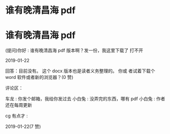 # 谁有晚清昌海 pdf

# 谁有晚清昌海 pdf

(提问)你好 : 谁有晚清昌海 pdf 版本啊？发一份，我这里下载了 打不开

2019-01-22

回答：目前没有。 这个 docx 版本也是读者义务整理的。 你或 者试着下载个 word 软件或者新的浏览器？(0 赞)

评论区：

车龙 : 你发个邮箱，我给你发过去 小白兔 : 没弄完的东西，哪有 pdf 小白兔 : 作者还在每周更新

cg 有点才 :

2019-01-22(7 赞)